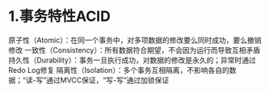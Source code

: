# 1.事务特性ACID

原子性（Atomic）：在同一个事务中，对多项数据的修改要么同时成功，要么撤销修改
一致性（Consistency）：所有数据符合期望，不会因为运行而导致互相矛盾
持久性（Durability）：事务一旦执行成功，对数据的修改是永久的；异常时通过Redo Log修复
隔离性（Isolation）：多个事务互相隔离，不影响各自的数据；“读-写”通过MVCC保证，“写-写”通过加锁保证